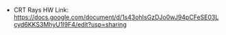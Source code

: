 * CRT Rays HW
Link: https://docs.google.com/document/d/1s43ohIsGzDJo0wJ94pCFeSE03Lcyd6KKS3MhyU1I9F4/edit?usp=sharing